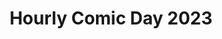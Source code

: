 ---
layout: story
title: Hourly Comic Day 2023
image: /assets/comics/hourlies2023-
imageType: .jpg
pageNumber: 1
baseurl: /other/hourlies/hourlies2023-
numPages: 6
---
